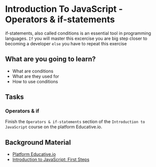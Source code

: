 # Introduction To JavaScript -  Operators & if-statements

if-statements, also called conditions is an essential tool in programming languages. `If` you will master this excercise you are big step closer to becoming a developer `else` you have to repeat this exercise


## What are you going to learn?

* What are conditions
* What are they used for
* How to use conditions

## Tasks

### Operators & if
Finish the `Operators & if-statements` section of the `Introduction to JavaScript` course on the platform Educative.io.

## Background Material
* [Platform Educative.io](https://www.educative.io/)
* [Introduction to JavaScript: First Steps](https://www.educative.io/courses/introduction-to-javascript-first-steps)
